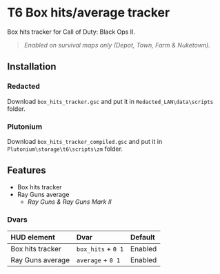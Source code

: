 # T6 Box hits/average tracker

Box hits tracker for Call of Duty: Black Ops II.

> *Enabled on survival maps only (Depot, Town, Farm & Nuketown).*

## Installation

### Redacted

Download `box_hits_tracker.gsc` and put it in `Redacted_LAN\data\scripts` folder.

### Plutonium

Download `box_hits_tracker_compiled.gsc` and put it in `Plutonium\storage\t6\scripts\zm` folder.

## Features

- Box hits tracker
- Ray Guns average
  - *Ray Guns & Ray Guns Mark II*

### Dvars

| HUD element      | Dvar               | Default |
| :--------------- | :----------------- | :------ |
| Box hits tracker | `box_hits` + `0 1` | Enabled |
| Ray Guns average | `average` + `0 1`  | Enabled |